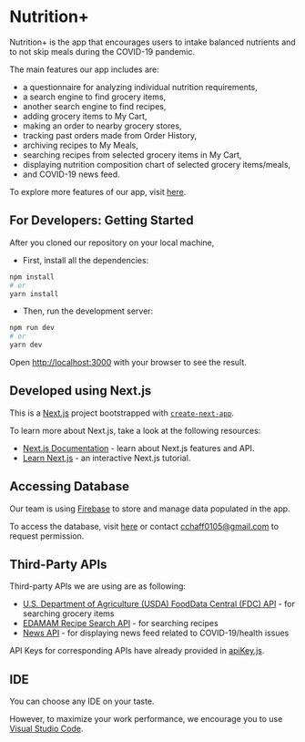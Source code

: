 # Nutrition+

Nutrition+ is the app that encourages users to intake balanced nutrients and to not skip meals during the COVID-19 pandemic.

The main features our app includes are:
- a questionnaire for analyzing individual nutrition requirements,
- a search engine to find grocery items,
- another search engine to find recipes,
- adding grocery items to My Cart,
- making an order to nearby grocery stores,
- tracking past orders made from Order History,
- archiving recipes to My Meals,
- searching recipes from selected grocery items in My Cart,
- displaying nutrition composition chart of selected grocery items/meals,
- and COVID-19 news feed.

To explore more features of our app, visit [here](https://nutritionplus.herokuapp.com/).

## For Developers: Getting Started

After you cloned our repository on your local machine,

- First, install all the dependencies:

```bash
npm install
# or
yarn install
```
- Then, run the development server:

```bash
npm run dev
# or
yarn dev
```

Open [http://localhost:3000](http://localhost:3000) with your browser to see the result.

## Developed using Next.js

This is a [Next.js](https://nextjs.org/) project bootstrapped with [`create-next-app`](https://github.com/zeit/next.js/tree/canary/packages/create-next-app).

To learn more about Next.js, take a look at the following resources:

- [Next.js Documentation](https://nextjs.org/docs) - learn about Next.js features and API.
- [Learn Next.js](https://nextjs.org/learn) - an interactive Next.js tutorial.

## Accessing Database

Our team is using [Firebase](https://firebase.google.com/) to store and manage data populated in the app.

To access the database, visit [here](https://console.firebase.google.com/u/0/project/nutrition-plus-45c57/overview) or contact [cchaff0105@gmail.com](mailto:cchaff0105@gmail.com) to request permission.

## Third-Party APIs

Third-party APIs we are using are as following:

- [U.S. Department of Agriculture (USDA) FoodData Central (FDC) API](https://fdc.nal.usda.gov/api-guide.html) - for searching grocery items
- [EDAMAM Recipe Search API](https://developer.edamam.com/edamam-docs-recipe-api) - for searching recipes
- [News API](https://newsapi.org/) - for displaying news feed related to COVID-19/health issues

API Keys for corresponding APIs have already provided in [apiKey.js](https://github.com/rickywychoi/COMP-2800-Team-BBY-32-NutritionPlus/blob/master/apiKey.js).

## IDE

You can choose any IDE on your taste.

However, to maximize your work performance, we encourage you to use [Visual Studio Code](https://code.visualstudio.com/).